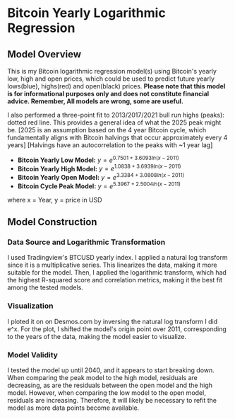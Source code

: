 # Bitcoin Yearly Logarithmic Regression

## Model Overview
This is my Bitcoin logarithmic regression model(s) using Bitcoin's yearly low, high and open prices, which could be used to predict future yearly lows(blue), highs(red) and open(black) prices. **Please note that this model is for informational purposes only and does not constitute financial advice. Remember, All models are wrong, some are useful.**

I also performed a three-point fit to 2013/2017/2021 bull run highs (peaks): dotted red line. This provides a general idea of what the 2025 peak might be.
[2025 is an assumption based on the 4 year Bitcoin cycle, which fundamentally aligns with Bitcoin halvings that occur approximately every 4 years] [Halvings have an autocorrelation to the peaks with ~1 year lag]

- **Bitcoin Yearly Low Model:** $y = e^{0.7501 + 3.6093 ln(x - 2011)}$
- **Bitcoin Yearly High Model:** $y = e^{1.0838 + 3.6939 ln(x - 2011)}$
- **Bitcoin Yearly Open Model:** $y = e^{3.3384 + 3.0808 ln(x - 2011)}$
- **Bitcoin Cycle Peak Model:** $y = e^{5.3967 + 2.5004 ln(x - 2011)}$

where x = Year, y = price in USD

## Model Construction

### Data Source and Logarithmic Transformation
I used Tradingview's BTCUSD yearly index. I applied a natural log transform since it is a multiplicative series. This linearizes the data, making it more suitable for the model. Then, I applied the logarithmic transform, which had the highest R-squared score and correlation metrics, making it the best fit among the tested models.

### Visualization
I ploted it on on Desmos.com by inversing the natural log transform I did e^x.
For the plot, I shifted the model's origin point over 2011, corresponding to the years of the data, making the model easier to visualize.

### Model Validity
I tested the model up until 2040, and it appears to start breaking down. When comparing the peak model to the high model, residuals are decreasing, as are the residuals between the open model and the high model. However, when comparing the low model to the open model, residuals are increasing. Therefore, it will likely be necessary to refit the model as more data points become available.

